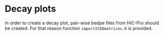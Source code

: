 # Decay plots

In order to create a decay plot, pair-wise bedpe files from HiC-Pro should be created. For that reason function `importICEDmatrices.R` is provided. 

